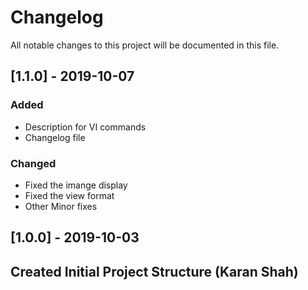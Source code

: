 # Changelog  
All notable changes to this project will be documented in this file.  

## [1.1.0] - 2019-10-07

### Added
- Description for VI commands
- Changelog file

### Changed
- Fixed the imange display
- Fixed the view format
- Other Minor fixes

## [1.0.0] - 2019-10-03  
## Created Initial Project Structure (Karan Shah)
